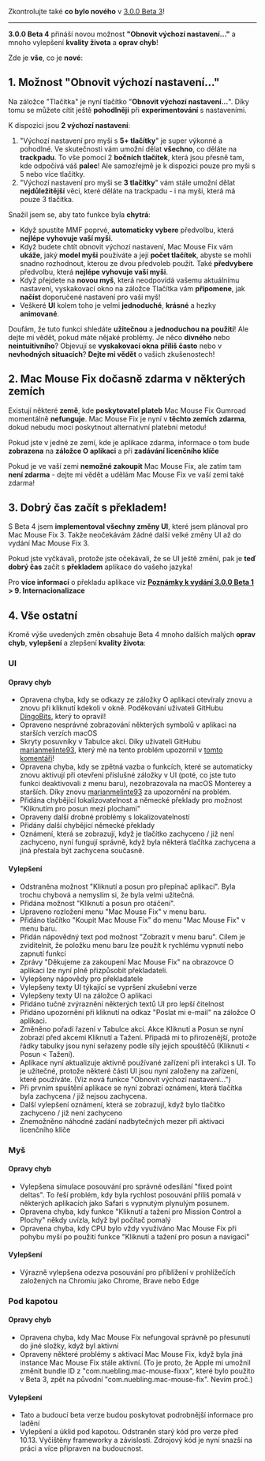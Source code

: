 Zkontrolujte také **co bylo nového** v [3.0.0 Beta 3](https://github.com/noah-nuebling/mac-mouse-fix/releases/tag/3.0.0-Beta-3)!

---

**3.0.0 Beta 4** přináší novou možnost **"Obnovit výchozí nastavení..."** a mnoho vylepšení **kvality života** a **oprav chyb**!

Zde je **vše**, co je **nové**:

## 1. Možnost "Obnovit výchozí nastavení..."

Na záložce "Tlačítka" je nyní tlačítko "**Obnovit výchozí nastavení...**".
Díky tomu se můžete cítit ještě **pohodlněji** při **experimentování** s nastaveními.

K dispozici jsou **2 výchozí nastavení**:

1. "Výchozí nastavení pro myši s **5+ tlačítky**" je super výkonné a pohodlné. Ve skutečnosti vám umožní dělat **všechno**, co děláte na **trackpadu**. To vše pomocí 2 **bočních tlačítek**, která jsou přesně tam, kde odpočívá váš **palec**! Ale samozřejmě je k dispozici pouze pro myši s 5 nebo více tlačítky.
2. "Výchozí nastavení pro myši se **3 tlačítky**" vám stále umožní dělat **nejdůležitější** věci, které děláte na trackpadu - i na myši, která má pouze 3 tlačítka.

Snažil jsem se, aby tato funkce byla **chytrá**:

- Když spustíte MMF poprvé, **automaticky vybere** předvolbu, která **nejlépe vyhovuje vaší myši**.
- Když budete chtít obnovit výchozí nastavení, Mac Mouse Fix vám **ukáže**, jaký **model myši** používáte a její **počet tlačítek**, abyste se mohli snadno rozhodnout, kterou ze dvou předvoleb použít. Také **předvybere** předvolbu, která **nejlépe vyhovuje vaší myši**.
- Když přejdete na **novou myš**, která neodpovídá vašemu aktuálnímu nastavení, vyskakovací okno na záložce Tlačítka vám **připomene**, jak **načíst** doporučené nastavení pro vaši myš!
- Veškeré **UI** kolem toho je velmi **jednoduché**, **krásné** a hezky **animované**.

Doufám, že tuto funkci shledáte **užitečnou** a **jednoduchou na použití**! Ale dejte mi vědět, pokud máte nějaké problémy.
Je něco **divného** nebo **neintuitivního**? Objevují se **vyskakovací okna** **příliš často** nebo v **nevhodných situacích**? **Dejte mi vědět** o vašich zkušenostech!

## 2. Mac Mouse Fix dočasně zdarma v některých zemích

Existují některé **země**, kde **poskytovatel plateb** Mac Mouse Fix Gumroad momentálně **nefunguje**.
Mac Mouse Fix je nyní v **těchto zemích** **zdarma**, dokud nebudu moci poskytnout alternativní platební metodu!

Pokud jste v jedné ze zemí, kde je aplikace zdarma, informace o tom bude **zobrazena** na **záložce O aplikaci** a při **zadávání licenčního klíče**

Pokud je ve vaší zemi **nemožné zakoupit** Mac Mouse Fix, ale zatím tam **není zdarma** - dejte mi vědět a udělám Mac Mouse Fix ve vaší zemi také zdarma!

## 3. Dobrý čas začít s překladem!

S Beta 4 jsem **implementoval všechny změny UI**, které jsem plánoval pro Mac Mouse Fix 3. Takže neočekávám žádné další velké změny UI až do vydání Mac Mouse Fix 3.

Pokud jste vyčkávali, protože jste očekávali, že se UI ještě změní, pak je **teď dobrý čas** začít s **překladem** aplikace do vašeho jazyka!

Pro **více informací** o překladu aplikace viz **[Poznámky k vydání 3.0.0 Beta 1](https://github.com/noah-nuebling/mac-mouse-fix/releases/tag/3.0.0-Beta-1.1) > 9. Internacionalizace**

## 4. Vše ostatní

Kromě výše uvedených změn obsahuje Beta 4 mnoho dalších malých **oprav chyb**, **vylepšení** a zlepšení **kvality života**:

### UI

#### Opravy chyb

- Opravena chyba, kdy se odkazy ze záložky O aplikaci otevíraly znovu a znovu při kliknutí kdekoli v okně. Poděkování uživateli GitHubu [DingoBits](https://github.com/DingoBits), který to opravil!
- Opraveno nesprávné zobrazování některých symbolů v aplikaci na starších verzích macOS
- Skryty posuvníky v Tabulce akcí. Díky uživateli GitHubu [marianmelinte93](https://github.com/marianmelinte93), který mě na tento problém upozornil v [tomto komentáři](https://github.com/noah-nuebling/mac-mouse-fix/discussions/366#discussioncomment-3728994)!
- Opravena chyba, kdy se zpětná vazba o funkcích, které se automaticky znovu aktivují při otevření příslušné záložky v UI (poté, co jste tuto funkci deaktivovali z menu baru), nezobrazovala na macOS Monterey a starších. Díky znovu [marianmelinte93](https://github.com/marianmelinte93) za upozornění na problém.
- Přidána chybějící lokalizovatelnost a německé překlady pro možnost "Kliknutím pro posun mezi plochami"
- Opraveny další drobné problémy s lokalizovatelností
- Přidány další chybějící německé překlady
- Oznámení, která se zobrazují, když je tlačítko zachyceno / již není zachyceno, nyní fungují správně, když byla některá tlačítka zachycena a jiná přestala být zachycena současně.

#### Vylepšení

- Odstraněna možnost "Kliknutí a posun pro přepínač aplikací". Byla trochu chybová a nemyslím si, že byla velmi užitečná.
- Přidána možnost "Kliknutí a posun pro otáčení".
- Upraveno rozložení menu "Mac Mouse Fix" v menu baru.
- Přidáno tlačítko "Koupit Mac Mouse Fix" do menu "Mac Mouse Fix" v menu baru.
- Přidán nápovědný text pod možnost "Zobrazit v menu baru". Cílem je zviditelnit, že položku menu baru lze použít k rychlému vypnutí nebo zapnutí funkcí
- Zprávy "Děkujeme za zakoupení Mac Mouse Fix" na obrazovce O aplikaci lze nyní plně přizpůsobit překladateli.
- Vylepšeny nápovědy pro překladatele
- Vylepšeny texty UI týkající se vypršení zkušební verze
- Vylepšeny texty UI na záložce O aplikaci
- Přidáno tučné zvýraznění některých textů UI pro lepší čitelnost
- Přidáno upozornění při kliknutí na odkaz "Poslat mi e-mail" na záložce O aplikaci.
- Změněno pořadí řazení v Tabulce akcí. Akce Kliknutí a Posun se nyní zobrazí před akcemi Kliknutí a Tažení. Připadá mi to přirozenější, protože řádky tabulky jsou nyní seřazeny podle síly jejich spouštěčů (Kliknutí < Posun < Tažení).
- Aplikace nyní aktualizuje aktivně používané zařízení při interakci s UI. To je užitečné, protože některé části UI jsou nyní založeny na zařízení, které používáte. (Viz nová funkce "Obnovit výchozí nastavení...")
- Při prvním spuštění aplikace se nyní zobrazí oznámení, která tlačítka byla zachycena / již nejsou zachycena.
- Další vylepšení oznámení, která se zobrazují, když bylo tlačítko zachyceno / již není zachyceno
- Znemožněno náhodné zadání nadbytečných mezer při aktivaci licenčního klíče

### Myš

#### Opravy chyb

- Vylepšena simulace posouvání pro správné odesílání "fixed point deltas". To řeší problém, kdy byla rychlost posouvání příliš pomalá v některých aplikacích jako Safari s vypnutým plynulým posunem.
- Opravena chyba, kdy funkce "Kliknutí a tažení pro Mission Control a Plochy" někdy uvízla, když byl počítač pomalý
- Opravena chyba, kdy CPU bylo vždy využíváno Mac Mouse Fix při pohybu myší po použití funkce "Kliknutí a tažení pro posun a navigaci"

#### Vylepšení

- Výrazně vylepšena odezva posouvání pro přiblížení v prohlížečích založených na Chromiu jako Chrome, Brave nebo Edge

### Pod kapotou

#### Opravy chyb

- Opravena chyba, kdy Mac Mouse Fix nefungoval správně po přesunutí do jiné složky, když byl aktivní
- Opraveny některé problémy s aktivací Mac Mouse Fix, když byla jiná instance Mac Mouse Fix stále aktivní. (To je proto, že Apple mi umožnil změnit bundle ID z "com.nuebling.mac-mouse-fixxx", které bylo použito v Beta 3, zpět na původní "com.nuebling.mac-mouse-fix". Nevím proč.)

#### Vylepšení

- Tato a budoucí beta verze budou poskytovat podrobnější informace pro ladění
- Vylepšení a úklid pod kapotou. Odstraněn starý kód pro verze před 10.13. Vyčištěny frameworky a závislosti. Zdrojový kód je nyní snazší na práci a více připraven na budoucnost.